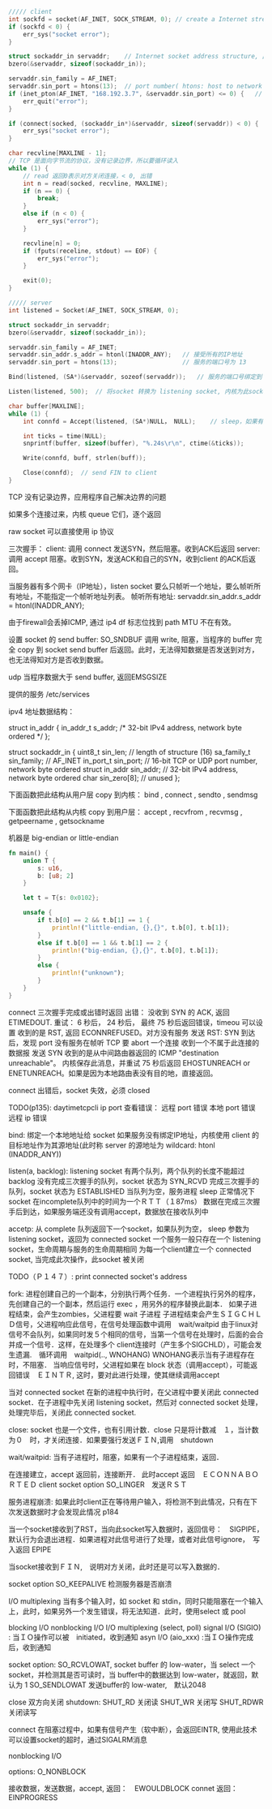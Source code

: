 ```c
///// client
int sockfd = socket(AF_INET, SOCK_STREAM, 0); // create a Internet stream socket.
if (sockfd < 0) {
    err_sys("socket error");
}

struct sockaddr_in servaddr;    // Internet socket address structure, 此结构的 IP 地址和端品号有特定的格式。
bzero(&servaddr, sizeof(sockaddr_in));

servaddr.sin_family = AF_INET;
servaddr.sin_port = htons(13);  // port number( htons: host to network short )
if (inet_pton(AF_INET, "168.192.3.7", &servaddr.sin_port) <= 0) {   // IP address( inet_pton: presentation to numeric )
    err_quit("error");
}

if (connect(socked, (sockaddr_in*)&servaddr, sizeof(servaddr)) < 0) {
    err_sys("socket error");
}

char recvline[MAXLINE - 1];
// TCP 是面向字节流的协议，没有记录边界，所以要循环读入
while (1) {
    // read 返回0表示对方关闭连接，< 0, 出错
    int n = read(socked, recvline, MAXLINE);
    if (n == 0) {
        break;
    }
    else if (n < 0) {
        err_sys("error");
    }

    recvline[n] = 0;
    if (fputs(receline, stdout) == EOF) {
        err_sys("error");
    }

    exit(0);
}

///// server
int listened = Socket(AF_INET, SOCK_STREAM, 0);

struct sockaddr_in servaddr;
bzero(&servaddr, sizeof(sockaddr_in));

servaddr.sin_family = AF_INET;
servaddr.sin_addr.s_addr = htonl(INADDR_ANY);   // 接受所有的IP地址
servaddr.sin_port = htons(13);                  // 服务的端口号为 13

Bind(listened, (SA*)&servaddr, sozeof(servaddr));   // 服务的端口号绑定到 socket

Listen(listened, 500);  // 将socket 转换为 listening socket, 内核为此socket建立的连接队列大小500

char buffer[MAXLINE];
while (1) {
    int connfd = Accept(listened, (SA*)NULL， NULL);    // sleep，如果有连接到来并接受(完成三次握手)，返回

    int ticks = time(NULL);
    snprintf(buffer, sizeof(buffer), "%.24s\r\n", ctime(&ticks));

    Write(connfd, buff, strlen(buff));

    Close(connfd);  // send FIN to client
}
```
TCP 没有记录边界，应用程序自己解决边界的问题

如果多个连接过来，内核 queue 它们，逐个返回

raw socket 可以直接使用 ip 协议

三次握手：
 client: 调用 connect 发送SYN，然后阻塞。收到ACK后返回
 server: 调用 accept 阻塞。收到SYN，发送ACK和自己的SYN，收到client 的ACK后返回。

当服务器有多个网卡（IP地址），listen socket 要么只帧听一个地址，要么帧听所有地址，不能指定一个帧听地址列表。
帧听所有地址: servaddr.sin_addr.s_addr = htonl(INADDR_ANY);

由于firewall会丢掉ICMP, 通过 ip4 df 标志位找到 path MTU 不在有效。

设置 socket 的 send buffer: SO_SNDBUF
调用 write, 阻塞，当程序的 buffer 完全 copy 到 socket send buffer 后返回。此时，无法得知数据是否发送到对方，也无法得知对方是否收到数据。

udp 当程序数据大于 send buffer, 返回EMSGSIZE

提供的服务 /etc/services

ipv4 地址数据结构：

struct in_addr {
    in_addr_t s_addr;   /* 32-bit IPv4 address, network byte ordered */
};

struct sockaddr_in {
    uint8_t sin_len;            // length of structure (16)
    sa_family_t sin_family;     // AF_INET
    in_port_t sin_port;         // 16-bit TCP or UDP port number, network byte ordered
    struct in_addr sin_addr;    // 32-bit IPv4 address, network byte ordered
    char sin_zero[8];           // unused
};

下面函数把此结构从用户层 copy 到内核：
    bind , connect , sendto , sendmsg

下面函数把此结构从内核 copy 到用户层：
    accept , recvfrom , recvmsg , getpeername , getsockname

机器是 big-endian or little-endian
```rust
fn main() {
    union T {
        s: u16,
        b: [u8; 2]
    }

    let t = T{s: 0x0102};

    unsafe {
        if t.b[0] == 2 && t.b[1] == 1 {
            println!("little-endian, {},{}", t.b[0], t.b[1]);
        }
        else if t.b[0] == 1 && t.b[1] == 2 {
            println!("big-endian, {},{}", t.b[0], t.b[1]);
        }
        else {
            println!("unknown");
        }
    }
}
```

connect 三次握手完成或出错时返回
    出错：
        没收到 SYN 的 ACK, 返回 ETIMEDOUT. 重试： 6 秒后， 24 秒后， 最终 75 秒后返回错误，timeou 可以设置
        收到的是 RST, 返回 ECONNREFUSED。对方没有服务
            发送 RST:
                SYN 到达后，发现 port 没有服务在帧听
                TCP 要 abort 一个连接
                收到一个不属于此连接的数据报
        发送 SYN 收到的是从中间路由器返回的 ICMP "destination unreachable"。 内核保存此消息，并重试 75 秒后返回 EHOSTUNREACH or ENETUNREACH。如果是因为本地路由表没有目的地，直接返回。

connect 出错后，socket 失效，必须 closed

TODO(p135): daytimetcpcli ip port
    查看错误：
        远程 port 错误
        本地 port 错误
        远程 ip 错误
    
                
bind: 绑定一个本地地址给 socket
    如果服务没有绑定IP地址，内核使用 client 的目标地址作为其源地址(此时称 server 的源地址为 wildcard: htonl (INADDR_ANY))

listen(a, backlog): listening socket 有两个队列，两个队列的长度不能超过backlog
    没有完成三次握手的队列，socket 状态为 SYN_RCVD
    完成三次握手的队列，socket 状态为 ESTABLISHED
    当队列为空，服务进程 sleep
    正常情况下 socket 在incomplete队列中的时间为一个ＲＴＴ（１87ms）
    数据在完成三次握手后到达，如果服务端还没有调用accept，数据放在接收队列中

accetp: 从 complete 队列返回下一个socket，如果队列为空， sleep
    参数为 listening socket，返回为 connected socket
    一个服务一般只存在一个 listening socket，生命周期与服务的生命周期相同
    为每一个client建立一个 connected socket, 当完成此次操作，此socket 被关闭

TODO（Ｐ１４７）: print connected socket's address

fork: 进程创建自己的一个副本，分别执行两个任务．一个进程执行另外的程序，先创建自己的一个副本，然后运行 exec ，用另外的程序替换此副本．
    如果子进程结束，会产生zombies，父进程要 wait 子进程
    子进程结束会产生ＳＩＧＣＨＬＤ信号，父进程响应此信号，在信号处理函数中调用　wait/waitpid
由于linux对信号不会队列，如果同时发５个相同的信号，当第一个信号在处理时，后面的会合并成一个信号．这样，在处理多个 client连接时（产生多个SIGCHLD），可能会发生遗漏.　循环调用　waitpid(.., WNOHANG) WNOHANG表示当有子进程存在时，不阻塞．
    当响应信号时，父进程如果在 block 状态（调用accept），可能返回错误　ＥＩＮＴＲ, 这时，要对此进行处理，使其继续调用accept

当对 connected socket 在新的进程中执行时，在父进程中要关闭此 connected socket．在子进程中先关闭 listening socket，然后对 connected socket 处理，处理完毕后，关闭此 connected socket.

close: socket 也是一个文件，也有引用计数．close 只是将计数减　１，当计数为０　时，才关闭连接．如果要强行发送ＦＩＮ,调用　shutdown

wait/waitpid: 当有子进程时，阻塞，如果有一个子进程结束，返回．

在连接建立，accept 返回前，连接断开．
    此时accept 返回　ＥＣＯＮＮＡＢＯＲＴＥＤ 
    client socket option SO_LINGER　发送ＲＳＴ

服务进程崩溃: 如果此时client正在等待用户输入，将检测不到此情况，只有在下次发送数据时才会发现此情况
p184

当一个socket接收到了RST，当向此socket写入数据时，返回信号：　SIGPIPE，　默认行为会退出进程．如果进程对此信号进行了处理，或者对此信号ignore，　写入返回 EPIPE

当socket接收到ＦＩＮ,　说明对方关闭，此时还是可以写入数据的．

socket option SO_KEEPALIVE 检测服务器是否崩溃

I/O multiplexing 当有多个输入时，如 socket 和 stdin，同时只能阻塞在一个输入上，此时，如果另外一个发生错误，将无法知道．此时，使用select 或 pool

blocking I/O
nonblocking I/O
I/O multiplexing (select, poll)
signal I/O (SIGIO)  : 当ＩＯ操作可以被　initiated，收到通知
asyn I/O (aio_xxx) :当ＩＯ操作完成后，收到通知

socket option: SO_RCVLOWAT, socket buffer 的 low-water，当 select 一个socket，并检测其是否可读时，当 buffer中的数据达到 low-water，就返回，默认为 1
                SO_SENDLOWAT 发送buffer的 low-water,　默认2048


close 双方向关闭
shutdown:
    SHUT_RD 关闭读
    SHUT_WR 关闭写
    SHUT_RDWR 关闭读写

connect 在阻塞过程中，如果有信号产生（软中断），会返回EINTR, 使用此技术可以设置socket的超时，通过SIGALRM消息

nonblocking I/O

options: O_NONBLOCK

接收数据，发送数据，accept, 返回：　EWOULDBLOCK
connet 返回： EINPROGRESS
